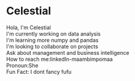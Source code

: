 # Celestial
Hola, I'm Celestial<br>
I'm currently working on data analysis<br>
I'm learning more numpy and pandas<br>
I'm looking to collaborate on projects<br>
Ask about management and business intelligence<br>
How to reach me:linkedIn-maambimpomaa<br>
Pronoun:She<br>
Fun Fact: I dont fancy fufu<br>
